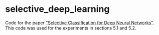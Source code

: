 # selective_deep_learning
Code for the paper ["Selective Classification for Deep Neural Networks"](https://arxiv.org/abs/1705.08500). This code was used for the experiments in sections 5.1 and 5.2.

